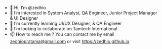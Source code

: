 - 👋 Hi, I’m @zedhio
- 👀 I’m interested in System Analyst, QA Engineer, Junior Project Manager & UI Designer
- 🌱 I’m currently learning UI/UX Designer, & QA Engineer
- 💞️ I’m looking to collaborate on Tamtech International
- 📫 How to reach me ? You can contact me by email zedhiopratama@gmail.com or visit https://zedhio.github.io

<!---
zedhio/zedhio is a ✨ special ✨ repository because its `README.md` (this file) appears on your GitHub profile.
You can click the Preview link to take a look at your changes.
--->
